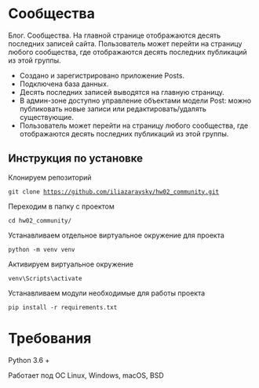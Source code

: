# Сообщества

Блог. Сообщества. На главной странице отображаются десять последних записей сайта. Пользователь может перейти на страницу любого сообщества, где отображаются десять последних публикаций из этой группы.

- Создано и зарегистрировано приложение Posts.
- Подключена база данных.
- Десять последних записей выводятся на главную страницу.
- В админ-зоне доступно управление объектами модели Post: можно публиковать новые записи или редактировать/удалять существующие.
- Пользователь может перейти на страницу любого сообщества, где отображаются десять последних публикаций из этой группы.

## Инструкция по установке

Клонируем репозиторий

<code>git clone https://github.com/iliazaraysky/hw02_community.git</code>

Переходим в папку с проектом

<code>cd hw02_community/</code>

Устанавливаем отдельное виртуальное окружение для проекта

<code>python -m venv venv</code>

Активируем виртуальное окружение

<code>venv\Scripts\activate</code>

Устанавливаем модули необходимые для работы проекта

<code>pip install -r requirements.txt</code>

# Требования
Python 3.6 +

Работает под ОС Linux, Windows, macOS, BSD
